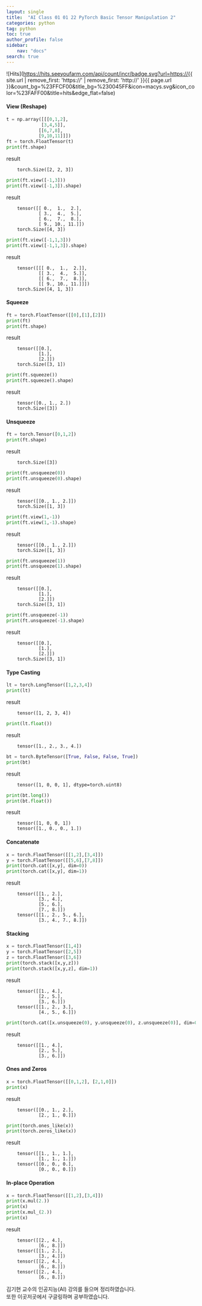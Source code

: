 ```yaml
---
layout: single
title:  "AI Class 01 01 22 PyTorch Basic Tensor Manipulation 2"
categories: python
tag: python
toc: true
author_profile: false
sidebar:
    nav: "docs"
search: true
---
```


![Hits](https://hits.seeyoufarm.com/api/count/incr/badge.svg?url=https://{{ site.url | remove_first: 'https://' | remove_first: 'http://' }}{{ page.url }}&count_bg=%23FFCF00&title_bg=%230045FF&icon=macys.svg&icon_color=%23FAFF00&title=hits&edge_flat=false)


#### View (Reshape)  

```python
t = np.array([[[0,1,2],
             [3,4,5]],
            [[6,7,8],
            [9,10,11]]])
ft = torch.FloatTensor(t)
print(ft.shape)
```  
>  
result  
```
    torch.Size([2, 2, 3])
```  

```python
print(ft.view([-1,3]))
print(ft.view([-1,3]).shape)
```  
>  
result  
```
    tensor([[ 0.,  1.,  2.],
            [ 3.,  4.,  5.],
            [ 6.,  7.,  8.],
            [ 9., 10., 11.]])
    torch.Size([4, 3])
```  

```python
print(ft.view([-1,1,3]))
print(ft.view([-1,1,3]).shape)
```  
>  
result  
```
    tensor([[[ 0.,  1.,  2.]],
            [[ 3.,  4.,  5.]],
            [[ 6.,  7.,  8.]],
            [[ 9., 10., 11.]]])
    torch.Size([4, 1, 3])
```  

#### Squeeze  

```python
ft = torch.FloatTensor([[0],[1],[2]])
print(ft)
print(ft.shape)
```  
>  
result  
```
    tensor([[0.],
            [1.],
            [2.]])
    torch.Size([3, 1])
```  

```python
print(ft.squeeze())
print(ft.squeeze().shape)
```  
>  
result  
```
    tensor([0., 1., 2.])
    torch.Size([3])
```  

#### Unsqueeze  

```python
ft = torch.Tensor([0,1,2])
print(ft.shape)
```  
>  
result  
```
    torch.Size([3])
```  

```python
print(ft.unsqueeze(0))
print(ft.unsqueeze(0).shape)
```  
>  
result  
```
    tensor([[0., 1., 2.]])
    torch.Size([1, 3])
```  

```python
print(ft.view(1,-1))
print(ft.view(1,-1).shape)
```  
>  
result  
```
    tensor([[0., 1., 2.]])
    torch.Size([1, 3])
```  

```python
print(ft.unsqueeze(1))
print(ft.unsqueeze(1).shape)
```  
>  
result  
```
    tensor([[0.],
            [1.],
            [2.]])
    torch.Size([3, 1])
```  

```python
print(ft.unsqueeze(-1))
print(ft.unsqueeze(-1).shape)
```  
>  
result  
```
    tensor([[0.],
            [1.],
            [2.]])
    torch.Size([3, 1])
```  

#### Type Casting  

```python
lt = torch.LongTensor([1,2,3,4])
print(lt)
```  
>  
result  
```
    tensor([1, 2, 3, 4])
```  

```python
print(lt.float())
```  
>  
result  
```
    tensor([1., 2., 3., 4.])
```  

```python
bt = torch.ByteTensor([True, False, False, True])
print(bt)
```  
>  
result  
```
    tensor([1, 0, 0, 1], dtype=torch.uint8)
```  

```python
print(bt.long())
print(bt.float())
```  
>  
result  
```
    tensor([1, 0, 0, 1])
    tensor([1., 0., 0., 1.])
```  

#### Concatenate  

```python
x = torch.FloatTensor([[1,2],[3,4]])
y = torch.FloatTensor([[5,6],[7,8]])
print(torch.cat([x,y], dim=0))
print(torch.cat([x,y], dim=1))
```  
>  
result  
```
    tensor([[1., 2.],
            [3., 4.],
            [5., 6.],
            [7., 8.]])
    tensor([[1., 2., 5., 6.],
            [3., 4., 7., 8.]])
```  

#### Stacking  

```python
x = torch.FloatTensor([1,4])
y = torch.FloatTensor([2,5])
z = torch.FloatTensor([3,6])
print(torch.stack([x,y,z]))
print(torch.stack([x,y,z], dim=1))
```  
>  
result  
```
    tensor([[1., 4.],
            [2., 5.],
            [3., 6.]])
    tensor([[1., 2., 3.],
            [4., 5., 6.]])
```  

```python
print(torch.cat([x.unsqueeze(0), y.unsqueeze(0), z.unsqueeze(0)], dim=0))
```  
>  
result  
```
    tensor([[1., 4.],
            [2., 5.],
            [3., 6.]])
```  

#### Ones and Zeros  

```python
x = torch.FloatTensor([[0,1,2], [2,1,0]])
print(x)
```  
>  
result  
```
    tensor([[0., 1., 2.],
            [2., 1., 0.]])
```  

```python
print(torch.ones_like(x))
print(torch.zeros_like(x))
```  
>  
result  
```
    tensor([[1., 1., 1.],
            [1., 1., 1.]])
    tensor([[0., 0., 0.],
            [0., 0., 0.]])
```  

#### In-place Operation  

```python
x = torch.FloatTensor([[1,2],[3,4]])
print(x.mul(2.))
print(x)
print(x.mul_(2.))
print(x)
```  
>  
result  
```
    tensor([[2., 4.],
            [6., 8.]])
    tensor([[1., 2.],
            [3., 4.]])
    tensor([[2., 4.],
            [6., 8.]])
    tensor([[2., 4.],
            [6., 8.]])
```  


김기현 교수의 인공지능(AI) 강의를 들으며 정리하였습니다.  
또한 이곳저곳에서 구글링하며 공부하였습니다.  